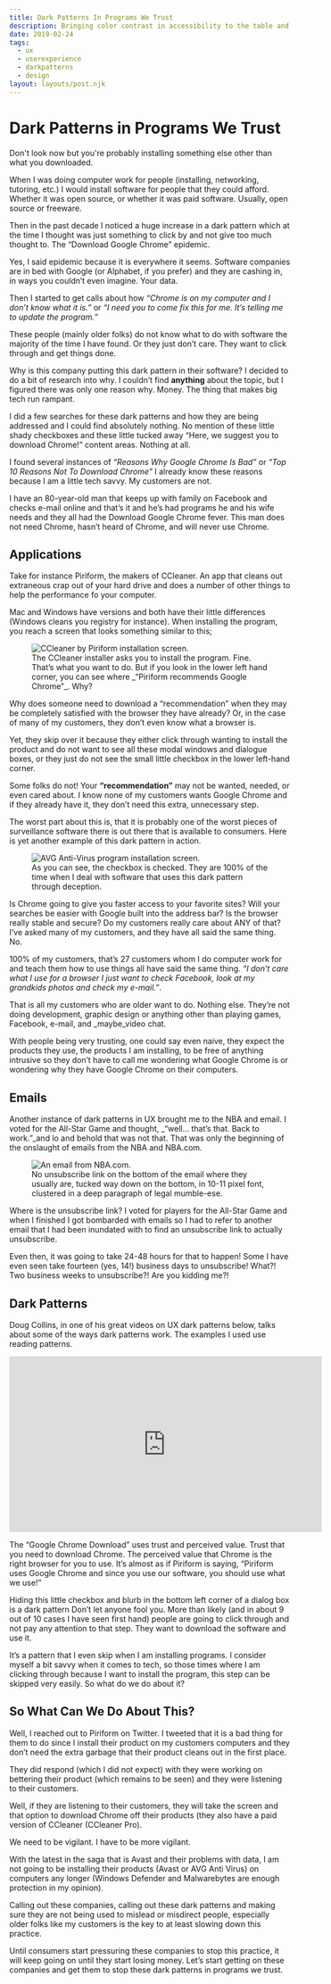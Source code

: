 ```yaml
---
title: Dark Patterns In Programs We Trust
description: Bringing color contrast in accessibility to the table and why we need to do more checking of color contrast in our work on the web.
date: 2019-02-24
tags:
  - ux
  - userexperience
  - darkpatterns
  - design
layout: layouts/post.njk
---
```


# Dark Patterns in Programs We Trust

Don't look now but you're probably installing something else other than what you downloaded.

When I was doing computer work for people (installing, networking, tutoring, etc.) I would install software for people that they could afford. Whether it was open source, or whether it was paid software. Usually, open source or freeware.

Then in the past decade I noticed a huge increase in a dark pattern which at the time I thought was just something to click by and not give too much thought to. The &ldquo;Download Google Chrome&rdquo; epidemic.

Yes, I said epidemic because it is everywhere it seems. Software companies are in bed with Google (or Alphabet, if you prefer) and they are cashing in, in ways you couldn’t even imagine. Your data.

Then I started to get calls about how _&ldquo;Chrome is on my computer and I don’t know what it is.&rdquo;_ or _&ldquo;I need you to come fix this for me. It’s telling me to update the program.&rdquo;_

These people (mainly older folks) do not know what to do with software the majority of the time I have found. Or they just don’t care. They want to click through and get things done.

Why is this company putting this dark pattern in their software? I decided to do a bit of research into why. I couldn’t find **anything** about the topic, but I figured there was only one reason why. Money. The thing that makes big tech run rampant.

I did a few searches for these dark patterns and how they are being addressed and I could find absolutely nothing. No mention of these little shady checkboxes and these little tucked away &ldquo;Here, we suggest you to download Chrome!&rdquo; content areas. Nothing at all.

I found several instances of _&ldquo;Reasons Why Google Chrome Is Bad&rdquo;_ or _&ldquo;Top 10 Reasons Not To Download Chrome&rdquo;_ I already know these reasons because I am a little tech savvy. My customers are not.

I have an 80-year-old man that keeps up with family on Facebook and checks e-mail online and that’s it and he’s had programs he and his wife needs and they all had the Download Google Chrome fever. This man does not need Chrome, hasn’t heard of Chrome, and will never use Chrome.

## Applications

Take for instance Piriform, the makers of CCleaner. An app that cleans out extraneous crap out of your hard drive and does a number of other things to help the performance fo your computer. 

Mac and Windows have versions and both have their little differences (Windows cleans you registry for instance). When installing the program, you reach a screen that looks something similar to this;

<div class="content__placeholder">
  <figure>
    <img class="content__image" src="/img/ccleaner.png" alt="CCleaner by Piriform installation screen." />
    <figcaption>The CCleaner installer asks you to install the program. Fine. That’s what you want to do. But if you look in the lower left hand corner, you can see where _&ldquo;Piriform recommends Google Chrome&rdquo;_. Why?</figcaption>
  </figure>
</div>

Why does someone need to download a &ldquo;recommendation&rdquo; when they may be completely satisfied with the browser they have already? Or, in the case of many of my customers, they don’t even know what a browser is.

Yet, they skip over it because they either click through wanting to install the product and do not want to see all these modal windows and dialogue boxes, or they just do not see the small little checkbox in the lower left-hand corner.

Some folks do not! Your **&ldquo;recommendation&rdquo;** may not be wanted, needed, or even cared about. I know none of my customers wants Google Chrome and if they already have it, they don’t need this extra, unnecessary step.

The worst part about this is, that it is probably one of the worst pieces of surveillance software there is out there that is available to consumers. Here is yet another example of this dark pattern in action.

<div class="content__placeholder">
  <figure>
    <img class="content__image" src="/img/avgfree.jpg" alt="AVG Anti-Virus program installation screen." />
    <figcaption>As you can see, the checkbox is checked. They are 100% of the time when I deal with software that uses this dark pattern through deception.</figcaption>
  </figure>
</div> 

Is Chrome going to give you faster access to your favorite sites? Will your searches be easier with Google built into the address bar? Is the browser really stable and secure? Do my customers really care about ANY of that? I’ve asked many of my customers, and they have all said the same thing. No.

100% of my customers, that’s 27 customers whom I do computer work for and teach them how to use things all have said the same thing. _&ldquo;I don’t care what I use for a browser I just want to check Facebook, look at my grandkids photos and check my e-mail.&rdquo;_. 

That is all my customers who are older want to do. Nothing else. They’re not doing development, graphic design or anything other than playing games, Facebook, e-mail, and _maybe_video chat.

With people being very trusting, one could say even naive, they expect the products they use, the products I am installing, to be free of anything intrusive so they don’t have to call me wondering what Google Chrome is or wondering why they have Google Chrome on their computers.

## Emails

Another instance of dark patterns in UX brought me to the NBA and email. I voted for the All-Star Game and thought, _&ldquo;well… that’s that. Back to work.&rdquo;_and lo and behold that was not that. That was only the beginning of the onslaught of emails from the NBA and NBA.com.

<div class="content__placeholder">
  <figure>
    <img class="content__image" src="/img/nbaemail.png" alt="An email from NBA.com." />
    <figcaption>No unsubscribe link on the bottom of the email where they usually are, tucked way down on the bottom, in 10-11 pixel font, clustered in a deep paragraph of legal mumble-ese.</figcaption>
  </figure>
</div>

Where is the unsubscribe link? I voted for players for the All-Star Game and when I finished I got bombarded with emails so I had to refer to another email that I had been inundated with to find an unsubscribe link to actually unsubscribe.

Even then, it was going to take 24-48 hours for that to happen! Some I have even seen take fourteen (yes, 14!) business days to unsubscribe! What?! Two business weeks to unsubscribe?! Are you kidding me?!

## Dark Patterns

Doug Collins, in one of his great videos on UX dark patterns below, talks about some of the ways dark patterns work. The examples I used use reading patterns.

<iframe width="560" height="315" src="https://www.youtube.com/embed/wo3OPM6jmOM" frameborder="0" allow="accelerometer; autoplay; encrypted-media; gyroscope; picture-in-picture" allowfullscreen></iframe>

The &ldquo;Google Chrome Download&rdquo; uses trust and perceived value. Trust that you need to download Chrome. The perceived value that Chrome is the right browser for you to use. It’s almost as if Piriform is saying, &ldquo;Piriform uses Google Chrome and since you use our software, you should use what we use!&rdquo;

Hiding this little checkbox and blurb in the bottom left corner of a dialog box is a dark pattern Don’t let anyone fool you. More than likely (and in about 9 out of 10 cases I have seen first hand) people are going to click through and not pay any attention to that step. They want to download the software and use it.

It’s a pattern that I even skip when I am installing programs. I consider myself a bit savvy when it comes to tech, so those times where I am clicking through because I want to install the program, this step can be skipped very easily. So what do we do about it?

## So What Can We Do About This?

Well, I reached out to Piriform on Twitter. I tweeted that it is a bad thing for them to do since I install their product on my customers computers and they don’t need the extra garbage that their product cleans out in the first place.

They did respond (which I did not expect) with they were working on bettering their product (which remains to be seen) and they were listening to their customers. 

Well, if they are listening to their customers, they will take the screen and that option to download Chrome off their products (they also have a paid version of CCleaner (CCleaner Pro).

We need to be vigilant. I have to be more vigilant.

With the latest in the saga that is Avast and their problems with data, I am not going to be installing their products (Avast or AVG Anti Virus) on computers any longer (Windows Defender and Malwarebytes are enough protection in my opinion).

Calling out these companies, calling out these dark patterns and making sure they are not being used to mislead or misdirect people, especially older folks like my customers is the key to at least slowing down this practice.

Until consumers start pressuring these companies to stop this practice, it will keep going on until they start losing money. Let’s start getting on these companies and get them to stop these dark patterns in programs we trust.
